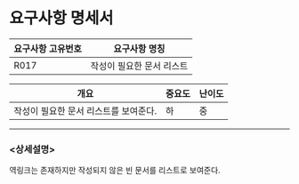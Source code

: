 ﻿요구사항 명세서
===================

|요구사항 고유번호|요구사항 명칭|
|---|---|
|R017|작성이 필요한 문서 리스트|    
  
|개요|중요도|난이도|
|---|---|---|
|작성이 필요한 문서 리스트를 보여준다.|하|중|

---
### <상세설명>  
역링크는 존재하지만 작성되지 않은 빈 문서를 리스트로 보여준다.